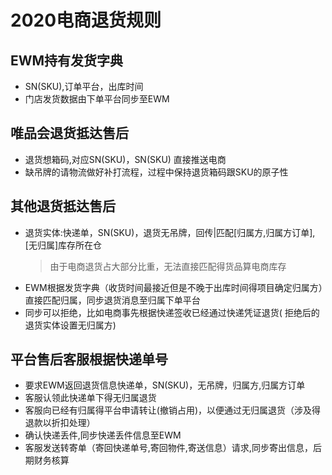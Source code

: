 # 2020电商退货规则
## EWM持有发货字典
- SN(SKU),订单平台，出库时间
- 门店发货数据由下单平台同步至EWM
## 唯品会退货抵达售后
- 退货想箱码,对应SN(SKU)，SN(SKU) 直接推送电商
- 缺吊牌的请物流做好补打流程，过程中保持退货箱码跟SKU的原子性
## 其他退货抵达售后
- 退货实体:快递单，SN(SKU)，退货无吊牌，回传|匹配[归属方,归属方订单],[无归属]库存所在仓
  >由于电商退货占大部分比重，无法直接匹配得货品算电商库存
- EWM根据发货字典（收货时间最接近但是不晚于出库时间得项目确定归属方）直接匹配归属，同步退货消息至归属下单平台
- 同步可以拒绝，比如电商事先根据快递签收已经通过快递凭证退货( 拒绝后的退货实体设置无归属方)
  
## 平台售后客服根据快递单号
- 要求EWM返回退货信息快递单，SN(SKU)，无吊牌，归属方,归属方订单
- 客服认领此快递单下得无归属退货
- 客服向已经有归属得平台申请转让(撤销占用)，以便通过无归属退货（涉及得退款以折扣处理）
- 确认快递丢件,同步快递丢件信息至EWM
- 客服发送转寄单（寄回快递单号,寄回物件,寄送信息）请求,同步寄出信息，后期财务核算
  

   
